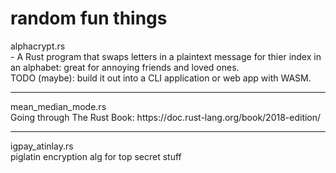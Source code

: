 # random fun things
alphacrypt.rs
<br>- A Rust program that swaps letters in a plaintext message for thier index in an alphabet: great for annoying friends and loved ones.
<br>TODO (maybe): build it out into a CLI application or web app with WASM.
<hr>
mean_median_mode.rs
<br> Going through The Rust Book: https://doc.rust-lang.org/book/2018-edition/
<hr>
igpay_atinlay.rs
<br> piglatin encryption alg for top secret stuff
